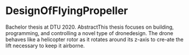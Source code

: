 # DesignOfFlyingPropeller
Bachelor thesis at DTU 2020. AbstractThis thesis focuses on building, programming, and controlling a novel type of dronedesign. The drone behaves like a helicopter rotor as it rotates around its z-axis to cre-ate the lift necessary to keep it airborne.
